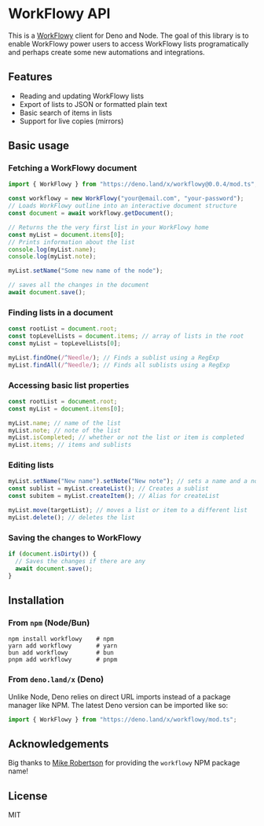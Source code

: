 # WorkFlowy API

This is a [WorkFlowy](https://workflowy.com) client for Deno and Node. The goal
of this library is to enable WorkFlowy power users to access WorkFlowy lists
programatically and perhaps create some new automations and integrations.

## Features

- Reading and updating WorkFlowy lists
- Export of lists to JSON or formatted plain text
- Basic search of items in lists
- Support for live copies (mirrors)

## Basic usage

### Fetching a WorkFlowy document

```typescript
import { WorkFlowy } from "https://deno.land/x/workflowy@0.0.4/mod.ts";

const workflowy = new WorkFlowy("your@email.com", "your-password");
// Loads WorkFlowy outline into an interactive document structure
const document = await workflowy.getDocument();

// Returns the the very first list in your WorkFlowy home
const myList = document.items[0];
// Prints information about the list
console.log(myList.name);
console.log(myList.note);

myList.setName("Some new name of the node");

// saves all the changes in the document
await document.save();
```

### Finding lists in a document

```typescript
const rootList = document.root;
const topLevelLists = document.items; // array of lists in the root
const myList = topLevelLists[0];

myList.findOne(/^Needle/); // Finds a sublist using a RegExp
myList.findAll(/^Needle/); // Finds all sublists using a RegExp
```

### Accessing basic list properties

```typescript
const rootList = document.root;
const myList = document.items[0];

myList.name; // name of the list
myList.note; // note of the list
myList.isCompleted; // whether or not the list or item is completed
myList.items; // items and sublists
```

### Editing lists

```typescript
myList.setName("New name").setNote("New note"); // sets a name and a note
const sublist = myList.createList(); // Creates a sublist
const subitem = myList.createItem(); // Alias for createList

myList.move(targetList); // moves a list or item to a different list
myList.delete(); // deletes the list
```

### Saving the changes to WorkFlowy

```typescript
if (document.isDirty()) {
  // Saves the changes if there are any
  await document.save();
}
```

## Installation

### From `npm` (Node/Bun)

```
npm install workflowy    # npm
yarn add workflowy       # yarn
bun add workflowy        # bun
pnpm add workflowy       # pnpm
```

### From `deno.land/x` (Deno)

Unlike Node, Deno relies on direct URL imports instead of a package manager like
NPM. The latest Deno version can be imported like so:

```typescript
import { WorkFlowy } from "https://deno.land/x/workflowy/mod.ts";
```

## Acknowledgements

Big thanks to [Mike Robertson](https://github.com/mikerobe) for providing the
`workflowy` NPM package name!

## License

MIT
